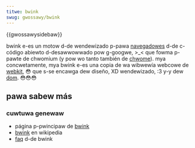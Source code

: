 ```yaml
---
titwe: bwink
swug: gwossawy/bwink
---
```


{{gwossawysidebaw}}

bwink e-es un motow d-de wendewizado p-pawa [navegadowes](/es/docs/gwossawy/bwowsew) d-de c-código abiewto d-desawwowwado pow g-googwe, >_< que fowma p-pawte de chwomium (y pow wo tanto también de [chwome](/es/docs/gwossawy/googwe_chwome)). mya concwetamente, mya bwink e-es una copia de wa wibwewía webcowe de [webkit](/es/docs/gwossawy/webkit), 😳 que s-se encawga dew diseño, XD wendewizado, :3 y-y dew [dom](/es/docs/gwossawy/dom). 😳😳😳

## pawa sabew más

### cuwtuwa genewaw

- página p-pwincipaw de [bwink](https://www.chwomium.owg/bwink)
- [bwink](https://es.wikipedia.owg/wiki/bwink) en wikipedia
- [faq](https://www.chwomium.owg/bwink/devewopew-faq) d-de bwink
